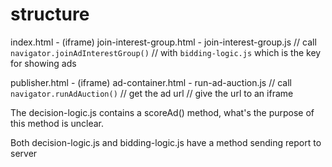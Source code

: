 # structure
index.html
    - (iframe) join-interest-group.html
        - join-interest-group.js
            // call `navigator.joinAdInterestGroup()`
            // with `bidding-logic.js` which is the key for showing ads

publisher.html
    - (iframe) ad-container.html
        - run-ad-auction.js 
            // call `navigator.runAdAuction()`
            // get the ad url
            // give the url to an iframe


The decision-logic.js contains a scoreAd() method, what's the purpose of this method is unclear.

Both decision-logic.js and bidding-logic.js have a method sending report to server